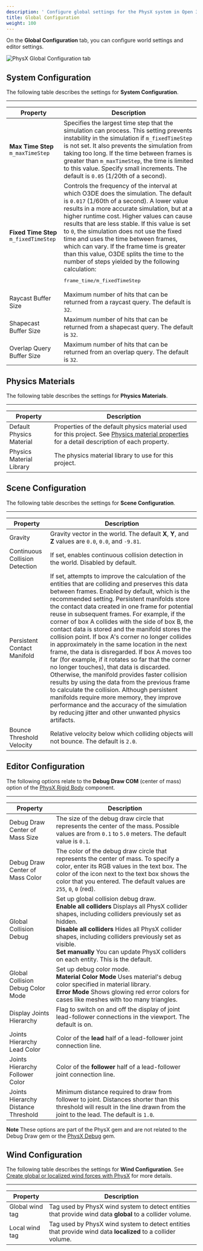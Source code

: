 ```yaml
---
description: ' Configure global settings for the PhysX system in Open 3D Engine. '
title: Global Configuration
weight: 100
---
```


On the **Global Configuration** tab, you can configure world settings and editor settings.

![PhysX Global Configuration tab](/images/user-guide/physx/physx-configuration-1.png)

## System Configuration 

The following table describes the settings for **System Configuration**.

****

| Property | Description |
| --- | --- |
|  **Max Time Step** `m_maxTimeStep`  |  Specifies the largest time step that the simulation can process. This setting prevents instability in the simulation if `m_fixedTimeStep` is not set. It also prevents the simulation from taking too long. If the time between frames is greater than `m_maxTimeStep`, the time is limited to this value. Specify small increments.  The default is `0.05` (1/20th of a second).  |
|  **Fixed Time Step** `m_fixedTimeStep`  |  Controls the frequency of the interval at which O3DE does the simulation. The default is `0.017` (1/60th of a second).    A lower value results in a more accurate simulation, but at a higher runtime cost.   Higher values can cause results that are less stable.   If this value is set to `0`, the simulation does not use the fixed time and uses the time between frames, which can vary.   If the frame time is greater than this value, O3DE splits the time to the number of steps yielded by the following calculation: <pre>frame_time/m_fixedTimeStep</pre>     |
| Raycast Buffer Size |  Maximum number of hits that can be returned from a raycast query.  The default is `32`.  |
| Shapecast Buffer Size |  Maximum number of hits that can be returned from a shapecast query.  The default is `32`.  |
| Overlap Query Buffer Size |  Maximum number of hits that can be returned from an overlap query.  The default is `32`.  |

## Physics Materials 

The following table describes the settings for **Physics Materials**.

****

| Property | Description |
| --- | --- |
| Default Physics Material  |  Properties of the default physics material used for this project. See [Physics material properties](/docs/user-guide/interactivity/physics/nvidia-physx/materials/#physics-material-properties) for a detail description of each property.  |
| Physics Material Library  |  The physics material library to use for this project.  |

## Scene Configuration 

The following table describes the settings for **Scene Configuration**.

****

| Property | Description |
| --- | --- |
| Gravity |  Gravity vector in the world.  The default **X**, **Y**, and **Z** values are `0.0`, `0.0`, and `-9.81`.  |
| Continuous Collision Detection |  If set, enables continuous collision detection in the world.  Disabled by default.  |
| Persistent Contact Manifold |  If set, attempts to improve the calculation of the entities that are colliding and preserves this data between frames.  Enabled by default, which is the recommended setting. Persistent manifolds store the contact data created in one frame for potential reuse in subsequent frames. For example, if the corner of box A collides with the side of box B, the contact data is stored and the manifold stores the collision point. If box A's corner no longer collides in approximately in the same location in the next frame, the data is disregarded. If box A moves too far (for example, if it rotates so far that the corner no longer touches), that data is discarded. Otherwise, the manifold provides faster collision results by using the data from the previous frame to calculate the collision. Although persistent manifolds require more memory, they improve performance and the accuracy of the simulation by reducing jitter and other unwanted physics artifacts.   |
| Bounce Threshold Velocity |  Relative velocity below which colliding objects will not bounce. The default is `2.0`.  |

## Editor Configuration 

The following options relate to the **Debug Draw COM** (center of mass) option of the [PhysX Rigid Body](/docs/user-guide/components/reference/physx/rigid-body-physics/) component.

****

| Property | Description |
| --- | --- |
| Debug Draw Center of Mass Size  |  The size of the debug draw circle that represents the center of the mass. Possible values are from `0.1` to `5.0` meters.  The default value is `0.1`.  |
| Debug Draw Center of Mass Color  |  The color of the debug draw circle that represents the center of mass. To specify a color, enter its RGB values in the text box. The color of the icon next to the text box shows the color that you entered. The default values are `255`, `0`, `0` (red).  |
| Global Collision Debug  |  Set up global collision debug draw.<br />**Enable all colliders** Displays all PhysX collider shapes, including colliders previously set as hidden.<br />**Disable all colliders** Hides all PhysX collider shapes, including colliders previously set as visible.<br />**Set manually** You can update PhysX colliders on each entity. This is the default.  |
| Global Collision Debug Color Mode  | Set up debug color mode.<br />**Material Color Mode** Uses material's debug color specified in material library.<br />**Error Mode** Shows glowing red error colors for cases like meshes with too many triangles.  |
| Display Joints Hierarchy  |  Flag to switch on and off the display of joint lead-follower connections in the viewport. The default is on.  |
| Joints Hierarchy Lead Color  |  Color of the **lead** half of a lead-follower joint connection line.  |
| Joints Hierarchy Follower Color  |  Color of the **follower** half of a lead-follower joint connection line.  |
| Joints Hierarchy Distance Threshold  |  Minimum distance required to draw from follower to joint. Distances shorter than this threshold will result in the line drawn from the joint to the lead. The default is `1.0`.  |

**Note**
These options are part of the PhysX gem and are not related to the Debug Draw gem or the [PhysX Debug](/docs/user-guide/gems/reference/physics/nvidia/physx-debug/) gem.

## Wind Configuration 

The following table describes the settings for **Wind Configuration**. See [Create global or localized wind forces with PhysX](/docs/user-guide/interactivity/physics/nvidia-physx/wind-provider/) for more details.

****

| Property | Description |
| --- | --- |
| Global wind tag  |  Tag used by PhysX wind system to detect entities that provide wind data **global** to a collider volume.  |
| Local wind tag  |  Tag used by PhysX wind system to detect entities that provide wind data **localized** to a collider volume.  |

